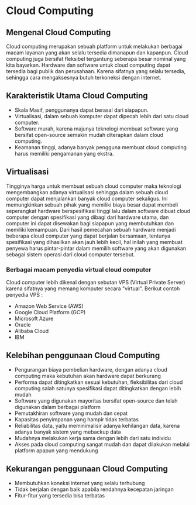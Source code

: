 # Cloud Computing
## Mengenal Cloud Computing
Cloud computing merupakan sebuah platform untuk melakukan berbagai macam layanan yang akan selalu tersedia dimanapun dan kapanpun. Cloud computing juga bersifat fleksibel
tergantung seberapa besar nominal yang kita bayarkan. Hardware dan software untuk cloud computing dapat tersedia bagi publik dan perusahaan. Karena sifatnya yang selalu tersedia,
sehingga cara mengaksesnya butuh terkoneksi dengan internet. 

## Karakteristik Utama Cloud Computing
* Skala Masif, penggunanya dapat berasal dari siapapun.
* Virtualisasi, dalam sebuah komputer dapat dipecah lebih dari satu cloud computer.
* Software murah, karena majunya teknologi membuat software yang bersifat open-source semakin mudah diterapkan dalam cloud computing.
* Keamanan tinggi, adanya banyak pengguna membuat cloud computing harus memiliki pengamanan yang ekstra.

## Virtualisasi
Tingginya harga untuk membuat sebuah cloud computer maka teknologi mengembangkan adanya virtualisasi sehingga dalam sebuah cloud computer dapat menjalankan banyak cloud
computer sekaligus. Ini memungkinkan sebuah pihak yang memiliki biaya besar dapat membeli seperangkat hardware berspesifikasi tinggi lalu dalam software dibuat cloud computer
dengan spesifikasi yang dibagi dari hardware utama, dan computer ini dapat disewakan bagi siapapun yang membutuhkan dan memiliki kemampuan.
Dari hasil pemecahan sebuah hardware menjadi beberapa cloud computer yang dapat berjalan bersamaan, tentunya spesifikasi yang dihasilkan akan jauh lebih kecil, hal inilah yang
membuat penyewa harus pintar-pintar dalam memilih software yang akan digunakan sebagai sistem operasi dari cloud computer tersebut.
### Berbagai macam penyedia virtual cloud computer
Cloud computer lebih dikenal dengan sebutan VPS (Virtual Private Server) karena sifatnya yang memang komputer secara "virtual". Berikut contoh penyedia VPS :
* Amazon Web Service (AWS)
* Google Cloud Platform (GCP)
* Microsoft Azure
* Oracle
* Alibaba Cloud
* IBM

## Kelebihan penggunaan Cloud Computing
* Pengurangan biaya pembelian hardware, dengan adanya cloud computing maka kebutuhan akan hardware dapat berkurang
* Performa dapat ditingkatkan sesuai kebutuhan, fleksibilitas dari cloud computing salah satunya spesifikasi dapat ditingkatkan dengan lebih mudah
* Software yang digunakan mayoritas bersifat open-source dan telah digunakan dalam berbagai platform
* Pemutakhiran software yang mudah dan cepat
* Kapasitas penyimpanan yang hampir tidak terbatas
* Reliabilitas data, yaitu meminimalisir adanya kehilangan data, karena adanya banyak sistem yang mebackup data
* Mudahnya melakukan kerja sama dengan lebih dari satu individu
* Akses pada cloud computing sangat mudah dan dapat dilakukan melalui platform apapun yang mendukung

## Kekurangan penggunaan Cloud Computing
* Membutuhkan koneksi internet yang selalu terhubung
* Tidak berjalan dengan baik apabila rendahnya kecepatan jaringan
* Fitur-fitur yang tersedia bisa terbatas
